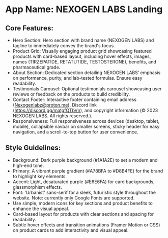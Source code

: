 # **App Name**: NEXOGEN LABS Landing

## Core Features:

- Hero Section: Hero section with brand name (NEXOGEN LABS) and tagline to immediately convey the brand's focus.
- Product Grid: Visually engaging product grid showcasing featured products with card-based layout, including hover effects, images, names (TIRZEPATIDE, RETATUTIDE, TESTOSTERONE), benefits, and pharmaceutical grade.
- About Section: Dedicated section detailing NEXOGEN LABS’ emphasis on performance, purity, and lab-tested formulas. Ensure easy readability.
- Testimonials Carousel: Optional testimonials carousel showcasing user reviews or feedback on the products to build credibility.
- Contact Footer: Interactive footer containing email address (Nexogenlabz@proton.me), Discord link (https://discord.gg/matgfQTbVn), and copyright information (© 2023 NEXOGEN LABS. All rights reserved.).
- Responsiveness: Full responsiveness across devices (desktop, tablet, mobile), collapsible navbar on smaller screens, sticky header for easy navigation, and a scroll-to-top button for user convenience.

## Style Guidelines:

- Background: Dark purple background (#1A1A2E) to set a modern and high-end tone.
- Primary: A vibrant purple gradient (#A78BFA to #D8B4FE) for the brand to highlight key elements.
- Accent: Light, desaturated purple (#E6E6FA) for card backgrounds, glassmorphism effects.
- Font: 'Urbanist' sans-serif for a sleek, futuristic style throughout the website. Note: currently only Google Fonts are supported.
- Use simple, modern icons for key sections and product benefits to enhance the visual appeal.
- Card-based layout for products with clear sections and spacing for readability.
- Subtle hover effects and transition animations (Framer Motion or CSS) on product cards to add interactivity and visual appeal.
